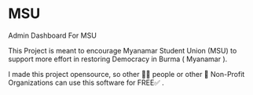 # MSU  
Admin Dashboard For MSU

This Project is meant to encourage Myanamar Student Union (MSU) to support more effort in restoring Democracy in Burma ( Myanamar ).

I made this project opensource, so other :frowning_man: people or other :handshake: Non-Profit Organizations can use this software for FREE:white_check_mark:	.


